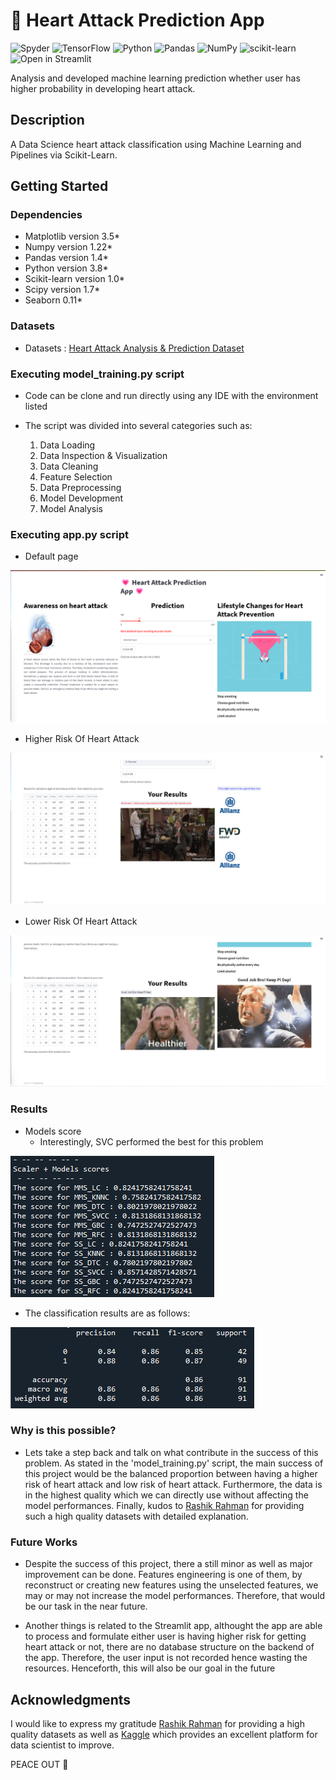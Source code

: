 # :hospital: Heart Attack Prediction App

![Spyder](https://img.shields.io/badge/Spyder-838485?style=for-the-badge&logo=spyder%20ide&logoColor=maroon)
![TensorFlow](https://img.shields.io/badge/TensorFlow-%23FF6F00.svg?style=for-the-badge&logo=TensorFlow&logoColor=white)
![Python](https://img.shields.io/badge/python-3670A0?style=for-the-badge&logo=python&logoColor=ffdd54)
![Pandas](https://img.shields.io/badge/pandas-%23150458.svg?style=for-the-badge&logo=pandas&logoColor=white)
![NumPy](https://img.shields.io/badge/numpy-%23013243.svg?style=for-the-badge&logo=numpy&logoColor=white)
![scikit-learn](https://img.shields.io/badge/scikit--learn-%23F7931E.svg?style=for-the-badge&logo=scikit-learn&logoColor=white)
![Open in Streamlit](https://static.streamlit.io/badges/streamlit_badge_black_white.svg)

Analysis and developed machine learning prediction whether user has higher probability in developing heart attack.

## Description

A Data Science heart attack classification using Machine Learning and Pipelines via Scikit-Learn.

## Getting Started

### Dependencies

* Matplotlib version 3.5*
* Numpy version 1.22*
* Pandas version 1.4*
* Python version 3.8*
* Scikit-learn version 1.0*
* Scipy version 1.7*
* Seaborn 0.11*

### Datasets

* Datasets : [Heart Attack Analysis & Prediction Dataset](https://www.kaggle.com/datasets/rashikrahmanpritom/heart-attack-analysis-prediction-dataset)

### Executing model_training.py script

* Code can be clone and run directly using any IDE with the environment listed

* The script was divided into several categories such as:
   1. Data Loading
   2. Data Inspection & Visualization
   3. Data Cleaning
   4. Feature Selection
   5. Data Preprocessing
   6. Model Development
   7. Model Analysis

### Executing app.py script

* Default page

![alt text](static/app_interface/default_layout.png)

* Higher Risk Of Heart Attack

![alt text](static/app_interface/outcome_1.png)

* Lower Risk Of Heart Attack

![alt text](static/app_interface/outcome_0.png)

### Results

* Models score
  - Interestingly, SVC performed the best for this problem

![alt text](static/app_interface/scaler_models_score.png)

* The classification results are as follows:

![alt text](static/app_interface/classification_report.png)

### Why is this possible?

* Lets take a step back and talk on what contribute in the success of this problem. As stated in the 'model_training.py' script, the main success of this project would be the balanced proportion between having a higher risk of heart attack and low risk of heart attack. Furthermore, the data is in the highest quality which we can directly use without affecting the model performances. Finally, kudos to [Rashik Rahman](https://www.kaggle.com/rashikrahmanpritom) for providing such a high quality datasets with detailed explanation.

### Future Works

* Despite the success of this project, there a still minor as well as major improvement can be done. Features engineering is one of them, by reconstruct or creating new features using the unselected features, we may or may not increase the model performances. Therefore, that would be our task in the near future.

* Another things is related to the Streamlit app, althought the app are able to process and formulate either user is having higher risk for getting heart attack or not, there are no database structure on the backend of the app. Therefore, the user input is not recorded hence wasting the resources. Henceforth, this will also be our goal in the future

## Acknowledgments

I would like to express my gratitude [Rashik Rahman](https://www.kaggle.com/rashikrahmanpritom) for providing a high quality datasets as well as [Kaggle](https://www.kaggle.com) which provides an excellent platform for data scientist to improve.

PEACE OUT :love_you_gesture:
